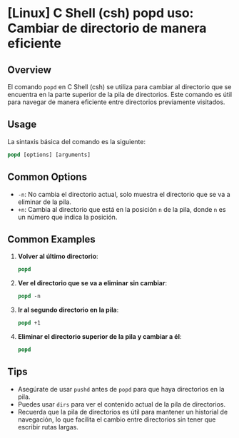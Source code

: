 # [Linux] C Shell (csh) popd uso: Cambiar de directorio de manera eficiente

## Overview
El comando `popd` en C Shell (csh) se utiliza para cambiar al directorio que se encuentra en la parte superior de la pila de directorios. Este comando es útil para navegar de manera eficiente entre directorios previamente visitados.

## Usage
La sintaxis básica del comando es la siguiente:

```csh
popd [options] [arguments]
```

## Common Options
- `-n`: No cambia el directorio actual, solo muestra el directorio que se va a eliminar de la pila.
- `+n`: Cambia al directorio que está en la posición `n` de la pila, donde `n` es un número que indica la posición.

## Common Examples

1. **Volver al último directorio**:
   ```csh
   popd
   ```

2. **Ver el directorio que se va a eliminar sin cambiar**:
   ```csh
   popd -n
   ```

3. **Ir al segundo directorio en la pila**:
   ```csh
   popd +1
   ```

4. **Eliminar el directorio superior de la pila y cambiar a él**:
   ```csh
   popd
   ```

## Tips
- Asegúrate de usar `pushd` antes de `popd` para que haya directorios en la pila.
- Puedes usar `dirs` para ver el contenido actual de la pila de directorios.
- Recuerda que la pila de directorios es útil para mantener un historial de navegación, lo que facilita el cambio entre directorios sin tener que escribir rutas largas.